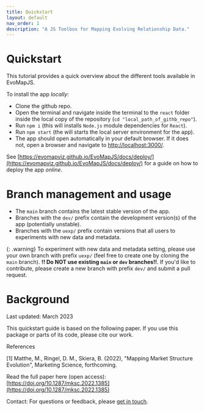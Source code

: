 ```yaml
---
title: Quickstart
layout: default
nav_order: 1
description: "A JS Toolbox for Mapping Evolving Relationship Data."
---
```


# Quickstart

This tutorial provides a quick overview about the different tools available in EvoMapJS.

To install the app *locally*:

- Clone the github repo.
- Open the terminal and navigate inside the terminal to the `react` folder inside the local copy of the repository (`cd "local_path_of_githb_repo"`).
- Run `npm i` (this will installs `Node.js` module dependencies for `React`).
- Run `npm start` (the will starts the local server environment for the app).
- The app should open automatically in your default browser. 
If it does not, open a browser and navigate to [http://localhost:3000/](http://localhost:3000/). 

See [https://evomapviz.github.io/EvoMapJS/docs/deploy/](https://evomapviz.github.io/EvoMapJS/docs/deploy/) for a guide on how to deploy the app *online*.

# Branch management and usage

 - The `main` branch contains the latest stable version of the app.
 - Branches with the `dev/` prefix contain the development version(s) of the app (potentially unstable).
 - Branches with the `uexp/` prefix contain versions that all users to experiments with new data and metadata.

{: .warning}
  To experiment with new data and metadata setting, please use your own branch with prefix `uexp/` (feel free to create one by cloning the `main` branch).
  **!! Do NOT use existing `main` or `dev` branches!!**.
  If you'd like to contribute, please create a new branch with prefix `dev/` and submit a pull request.

# Background

Last updated: March 2023

This quickstart guide is based on the following paper. If you use this package or parts of its code, please cite our work.

References

[1] Matthe, M., Ringel, D. M., Skiera, B. (2022), "Mapping Market Structure Evolution", Marketing Science, forthcoming.

Read the full paper here (open access): [https://doi.org/10.1287/mksc.2022.1385](https://doi.org/10.1287/mksc.2022.1385)

Contact: For questions or feedback, please [get in touch].

[get in touch]: mailto:matthe@wiwi.uni-frankfurt.de
